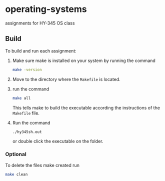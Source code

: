 # operating-systems
assignments for HY-345 OS class

## Build

To build and run each assignment:
    
1. Make sure make is installed on your system by running the command
    ```bash
    make -version
    ```
2. Move to the directory where the `Makefile` is located.

3. run the command
    ```bash
    make all
    ```
    This tells make to build the executable according the instructions of the `Makefile` file.

4. Run the command
    ```bash
    ./hy345sh.out
    ```
    or double click the executable on the folder.

### Optional
To delete the files make created run
   ```bash
   make clean
   ```
